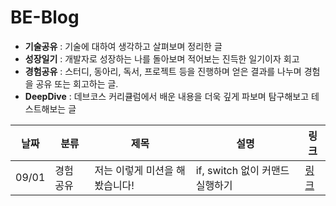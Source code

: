 # BE-Blog

- **기술공유** : 기술에 대하여 생각하고 살펴보며 정리한 글
- **성장일기** : 개발자로 성장하는 나를 돌아보며 적어보는 진득한 일기이자 회고
- **경험공유** : 스터디, 동아리, 독서, 프로젝트 등을 진행하며 얻은 결과를 나누며 경험을 공유 또는 회고하는 글.
- **DeepDive** : 데브코스 커리큘럼에서 배운 내용을 더욱 깊게 파보며 탐구해보고 테스트해보는 글


|날짜|분류|제목|설명|링크|
|--|--|--|--|--|
|09/01|경험 공유|저는 이렇게 미션을 해봤습니다!|if, switch 없이 커맨드 실행하기|[링크](https://aeno.notion.site/aeno/If-switch-f9407bb3a1b245eb89b6cd46cce0ffee)|
